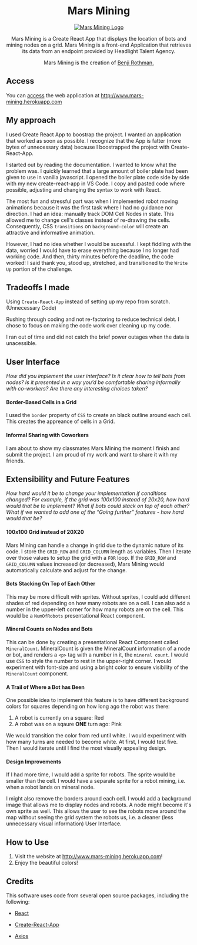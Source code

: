 <h1 align="center" font-size="80"> Mars Mining </h1>
<p align="center">
  <a href="http://www.mars-mining.herokuapp.com">
    <img alt="Mars Mining Logo" src="https://s3.us-east-2.amazonaws.com/mars-mining/mars-mining.jpeg" />
  </a>
</p>

<p align="center">
Mars Mining is a Create React App that displays the location of bots and mining nodes on a grid. Mars Mining is a front-end Application that retrieves its data from an endpoint provided by Headlight Talent Agency.
</p>

<p align="center">
  Mars Mining is the creation of <a href="https://www.linkedin.com/in/brothman7000" > Benji Rothman. </a> 
</p>


## Access
You can [access](http://www.mars-mining.herokuapp.com) the web application at <http://www.mars-mining.herokuapp.com>

## My approach

I used Create React App to boostrap the project. I wanted an application that worked as soon as possible. I recognize that the App is fatter (more bytes of unnecessary data) because I boostrapped the project with Create-React-App.

I started out by reading the documentation. I wanted to know what the problem was. I quickly learned that a large amount of boiler plate had been given to use in vanilla javascript. I opened the boiler plate code side by side with my new create-react-app in VS Code. I copy and pasted code where possible, adjusting and changing the syntax to work with React. 

The most fun and stressful part was when I implemented robot moving animations because it was the first task where I had no guidance nor direction. I had an idea: manually track DOM Cell Nodes in state. This allowed me to change cell's classes instead of re-drawing the cells. Consequently, CSS `transitions` on `background-color` will create an attractive and informative animation.

However, I had no idea whether I would be sucessful. I kept fiddling with the data, worried I would have to erase everything because I no longer had working code. And then, thirty minutes before the deadline, the code worked! I said thank you, stood up, stretched, and transitioned to the `Write Up` portion of the challenge. 

## Tradeoffs I made

Using `Create-React-App` instead of setting up my repo from scratch. (Unnecessary Code)

Rushing through coding and not re-factoring to reduce technical debt. I chose to focus on making the code work over cleaning up my code.

I ran out of time and did not catch the brief power outages when the data is unacessible.

## User Interface

*How did you implement the user interface? Is it clear how to tell bots from nodes? Is it presented in a way you’d be comfortable sharing informally with co-workers? Are there any interesting choices taken?*

#### Border-Based Cells in a Grid

I used the `border` property of `CSS` to create an black outline around each cell. This creates the appreance of cells in a Grid.

#### Informal Sharing with Coworkers

I am about to show my classmates Mars Mining the moment I finish and submit the project. I am proud of my work and want to share it with my friends.

## Extensibility and Future Features

*How hard would it be to change your implementation if conditions changed? For example, if the grid was 100x100 instead of 20x20, how hard would that be to implement? What if bots could stack on top of each other? What if we wanted to add one of the “Going further” features - how hard would that be?*

#### 100x100 Grid instead of 20X20

Mars Mining can handle a change in grid due to the dynamic nature of its code. I store the `GRID_ROW` and `GRID_COLUMN` length as variables. Then I iterate over those values to setup the grid with a `FOR` loop. If the `GRID_ROW` and `GRID_COLUMN` values increased (or decreased), Mars Mining would automatically calculate and adjust for the change. 

#### Bots Stacking On Top of Each Other

This may be more difficult with sprites. Without sprites, I could add different shades of red depending on how many robots are on a cell. I can also add a number in the upper-left corner for how many robots are on the cell. This would be a `NumOfRobots` presentational React component.

#### Mineral Counts on Nodes and Bots

This can be done by creating a presentational React Component called `MineralCount`. MineralCount is given the MineralCount information of a node or bot, and renders a `<p>` tag with a number in it, the `mineral count`. I would use `CSS` to style the number to rest in the upper-right corner. I would experiment with font-size and using a bright color to ensure visibility of the `MineralCount` component. 

#### A Trail of Where a Bot has Been

One possible idea to implement this feature is to have different background colors for squares depending on how long ago the robot was there:

1. A robot is currently on a square: Red
2. A robot was on a sqaure **ONE** turn ago: Pink

We would transition the color from red until white. I would experiment with how many turns are needed to become white. At first, I would test five. Then I would iterate until I find the most visually appealing design. 

#### Design Improvements

If I had more time, I would add a sprite for robots. The sprite would be smaller than the cell. I would have a separate sprite for a robot mining, i.e. when a robot lands on mineral node. 

I might also remove the borders around each cell. I would add a background image that allows me to display nodes and robots. A node might become it's own sprite as well. This allows the user to see the robots move around the map without seeing the grid system the robots us, i.e. a cleaner (less unnecessary visual information) User Interface.

## How to Use

1. Visit the website at http://www.mars-mining.herokuapp.com!
2. Enjoy the beautiful colors! 

## Credits

This software uses code from several open source packages, including the following:

* [React](https://github.com/facebook/react)

* [Create-React-App](https://github.com/facebook/create-react-app)

* [Axios](https://github.com/axios/axios)
